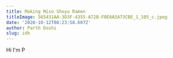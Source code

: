 ```yaml
---
title: Making Miso Shoyu Ramen
titleImage: 565431AA-3D3F-4355-A72B-F0E6A5A73CBE_1_105_c.jpeg
date: '2020-10-12T08:23:58.607Z'
author: Parth Doshi
slug: idk
---
```

Hi I'm P